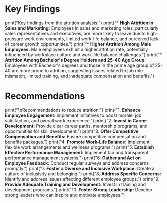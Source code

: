 # Key Findings

print("Key findings from the attrition analysis:")
print("* **High Attrition in Sales and Marketing:** Employees in sales and marketing roles, particularly sales representatives and executives, are more likely to leave due to high-pressure work environments, limited work-life balance, and perceived lack of career growth opportunities.")
print("* **Higher Attrition Among Male Employees:** Male employees exhibit a higher attrition rate, potentially influenced by workplace culture and work-life balance challenges.")
print("* **Attrition Among Bachelor's Degree Holders and 25-40 Age Group:** Employees with Bachelor's degrees and those in the prime age group of 25-40 are more prone to attrition, suggesting issues related to job role mismatch, limited training, and inadequate compensation and benefits.")

# Recommendations

print("\nRecommendations to reduce attrition:")
print("1. **Enhance Employee Engagement:** Implement initiatives to boost morale, job satisfaction, and overall work experience.")
print("2. **Invest in Career Development:** Provide clear career paths, mentorship programs, and opportunities for skill development.")
print("3. **Offer Competitive Compensation and Benefits:** Ensure competitive compensation and benefits packages.")
print("4. **Promote Work-Life Balance:** Implement flexible work arrangements and wellness programs.")
print("5. **Establish Effective Performance Management:** Implement fair and transparent performance management systems.")
print("6. **Gather and Act on Employee Feedback:** Conduct regular surveys and address concerns promptly.")
print("7. **Foster a Diverse and Inclusive Workplace:** Create a culture of inclusivity and belonging.")
print("8. **Address Specific Concerns:** Identify and address issues affecting different employee groups.")
print("9. **Provide Adequate Training and Development:** Invest in training and development programs.")
print("10. **Foster Strong Leadership:** Develop strong leaders who can inspire and motivate employees.")
